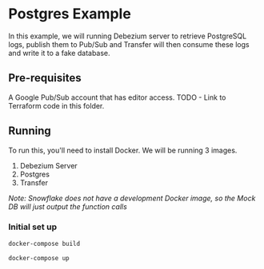 # Postgres Example

In this example, we will running Debezium server to retrieve PostgreSQL logs, publish them to Pub/Sub and Transfer will then consume these logs and write it to a fake database.


## Pre-requisites

A Google Pub/Sub account that has editor access. TODO - Link to Terraform code in this folder.

## Running

To run this, you'll need to install Docker. We will be running 3 images.

1. Debezium Server
2. Postgres
3. Transfer

_Note: Snowflake does not have a development Docker image, so the Mock DB will just output the function calls_

### Initial set up
```sh
docker-compose build

docker-compose up

```

